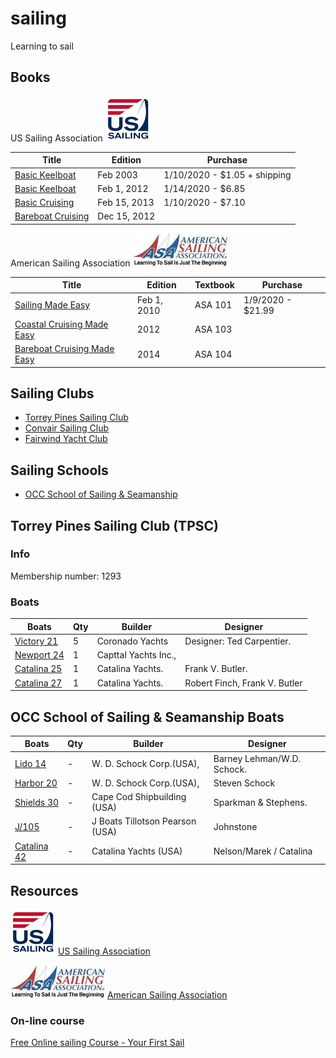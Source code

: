 # sailing
Learning to sail

## Books

<!-- Image -->
US Sailing Association ![Markdown Logo](img/us-sailing.png)

| Title | Edition |  Purchase   |
| ---   | --- | --- |
| [Basic Keelboat](https://www.amazon.com/gp/product/1882502213/ref=ppx_yo_dt_b_asin_title_o00_s00?ie=UTF8&psc=1) | Feb 2003 | 1/10/2020 - $1.05 + shipping |
| [Basic Keelboat](https://www.amazon.com/Basic-Keelboat-Certification-U-S-Sailing/dp/0979647703/ref=pd_sbs_14_7?_encoding=UTF8&pd_rd_i=0979647703&pd_rd_r=4771b068-4af9-4318-a918-e1a2d725c05e&pd_rd_w=itOfU&pd_rd_wg=GrW7O&pf_rd_p=bdd201df-734f-454e-883c-73b0d8ccd4c3&pf_rd_r=SJWKTJCR5YSG3PHBEYY9&psc=1&refRID=SJWKTJCR5YSG3PHBEYY9) | Feb 1, 2012 | 1/14/2020 - $6.85 |
| [Basic Cruising](https://www.amazon.com/Basic-Cruising-National-Instruction-Certification/dp/193891502X/ref=pd_sbs_14_4/146-3635083-2276919?_encoding=UTF8&pd_rd_i=193891502X&pd_rd_r=934b08a9-b29e-4738-813a-22f13519dc82&pd_rd_w=thXLq&pd_rd_wg=z5PIX&pf_rd_p=bdd201df-734f-454e-883c-73b0d8ccd4c3&pf_rd_r=4FDERZNWH403KS5V953Q&psc=1&refRID=4FDERZNWH403KS5V953Q) | Feb 15, 2013 | 1/10/2020 - $7.10 |
| [Bareboat Cruising](https://www.amazon.com/Basic-Cruising-National-Instruction-Certification/dp/193891502X/ref=pd_sbs_14_4/146-3635083-2276919?_encoding=UTF8&pd_rd_i=193891502X&pd_rd_r=934b08a9-b29e-4738-813a-22f13519dc82&pd_rd_w=thXLq&pd_rd_wg=z5PIX&pf_rd_p=bdd201df-734f-454e-883c-73b0d8ccd4c3&pf_rd_r=4FDERZNWH403KS5V953Q&psc=1&refRID=4FDERZNWH403KS5V953Q) | Dec 15, 2012 | |

<!-- Image -->
American Sailing Association ![Markdown Logo](img/asa.jpg)

| Title | Edition |  Textbook   | Purchase   |
| ---   | --- | --- | --- |
| [Sailing Made Easy](https://www.amazon.com/Sailing-Made-Easy-American-Association/dp/098210250X/ref=pd_sbs_14_4/146-3635083-2276919?_encoding=UTF8&pd_rd_i=098210250X&pd_rd_r=affb7b41-508d-4268-9f3b-e1dc196c65d9&pd_rd_w=dcYe4&pd_rd_wg=mTu6d&pf_rd_p=bdd201df-734f-454e-883c-73b0d8ccd4c3&pf_rd_r=P3MNJJNXCZRP6M2A5CFS&psc=1&refRID=P3MNJJNXCZRP6M2A5CFS) | Feb 1, 2010  |  ASA 101 | 1/9/2020 - $21.99 |
| [Coastal Cruising Made Easy](https://www.amazon.com/Coastal-Cruising-American-Sailing-Association/dp/0982102518/ref=pd_bxgy_14_img_2/146-3635083-2276919?_encoding=UTF8&pd_rd_i=0982102518&pd_rd_r=c21375d8-f242-4310-95c0-1d35eb55d350&pd_rd_w=5bby9&pd_rd_wg=8FxKq&pf_rd_p=09627863-9889-4290-b90a-5e9f86682449&pf_rd_r=SWEH8RWB453HX7K9Q3SK&psc=1&refRID=SWEH8RWB453HX7K9Q3SK) |  2012 | ASA 103 | |
| [Bareboat Cruising Made Easy](https://www.amazon.com/Bareboat-Cruising-American-Association-Paperback/dp/B011MCE90Q/ref=pd_bxgy_14_img_3/146-3635083-2276919?_encoding=UTF8&pd_rd_i=B011MCE90Q&pd_rd_r=39155279-f39c-4691-a050-4baab62d3f27&pd_rd_w=OAPvm&pd_rd_wg=7TzsF&pf_rd_p=09627863-9889-4290-b90a-5e9f86682449&pf_rd_r=KGMYABWTG7R2D375J782&psc=1&refRID=KGMYABWTG7R2D375J782) | 2014  | ASA 104 | |

## Sailing Clubs

* [Torrey Pines Sailing Club](http://sailtpsc.com)
* [Convair Sailing Club](http://www.convair.org/)
* [Fairwind Yacht Club](https://www.fairwind.org/)

## Sailing Schools

* [OCC School of Sailing & Seamanship](https://occsailing.augusoft.net/)

## Torrey Pines Sailing Club (TPSC)

### Info

Membership number: 1293

### Boats

| Boats | Qty |   Builder   | Designer |
| ---   | --- |  ---------- | -------- |
| [Victory 21](https://sailboatdata.com/sailboat/victory-21)    | 5 | Coronado Yachts | Designer: Ted Carpentier. |
| [Newport 24](https://sailboatdata.com/sailboat/neptune-24-cb) | 1 | Capttal Yachts Inc.,  | |
| [Catalina 25](https://sailboatdata.com/sailboat/catalina-25)  | 1 | Catalina Yachts.| Frank V. Butler. |
| [Catalina 27](https://sailboatdata.com/sailboat/catalina-27)  | 1 | Catalina Yachts.| Robert Finch, Frank V. Butler |

## OCC School of Sailing & Seamanship Boats

| Boats | Qty |  Builder   | Designer |
| ---   | --- | ---------- | -------- |
| [Lido 14](https://sailboatdata.com/sailboat/lido-14)     | - | W. D. Schock Corp.(USA),   | Barney Lehman/W.D. Schock. |
| [Harbor 20](https://sailboatdata.com/sailboat/harbor-20) | - | W. D. Schock Corp.(USA),   | Steven Schock |
| [Shields 30](https://sailboatdata.com/sailboat/shields)  | - | Cape Cod Shipbuilding (USA)| Sparkman & Stephens. |
| [J/105](https://sailboatdata.com/sailboat/j105)          | - | J Boats Tillotson Pearson (USA) | Johnstone |
| [Catalina 42](https://sailboatdata.com/sailboat/catalina-42)| - | Catalina Yachts (USA) | Nelson/Marek / Catalina |

## Resources

<!-- Image -->
![Markdown Logo](img/us-sailing.png)
[US Sailing Association](https://www.ussailing.org/)

<!-- Image -->
![Markdown Logo](img/asa.jpg)
[American Sailing Association](https://asa.com/)

### On-line course

[Free Online sailing Course - Your First Sail](https://asa.com/online-sailing-course/)
